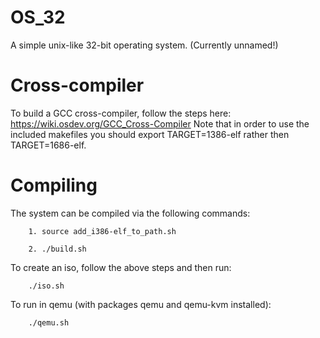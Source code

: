 # OS_32
A simple unix-like 32-bit operating system.
(Currently unnamed!)

# Cross-compiler
To build a GCC cross-compiler, follow the steps here: https://wiki.osdev.org/GCC_Cross-Compiler
Note that in order to use the included makefiles you should export TARGET=1386-elf rather then TARGET=1686-elf.
# Compiling
The system can be compiled via the following commands:
	
		1. source add_i386-elf_to_path.sh
	
		2. ./build.sh

To create an iso, follow the above steps and then run:
	
		./iso.sh

To run in qemu (with packages qemu and qemu-kvm installed):
	
		./qemu.sh	
